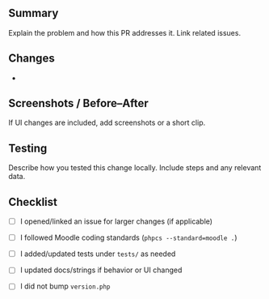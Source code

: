 ## Summary

Explain the problem and how this PR addresses it. Link related issues.

## Changes

- 

## Screenshots / Before–After

If UI changes are included, add screenshots or a short clip.

## Testing

Describe how you tested this change locally. Include steps and any relevant data.

## Checklist

- [ ] I opened/linked an issue for larger changes (if applicable)
- [ ] I followed Moodle coding standards (`phpcs --standard=moodle .`)
- [ ] I added/updated tests under `tests/` as needed
- [ ] I updated docs/strings if behavior or UI changed
- [ ] I did not bump `version.php`

